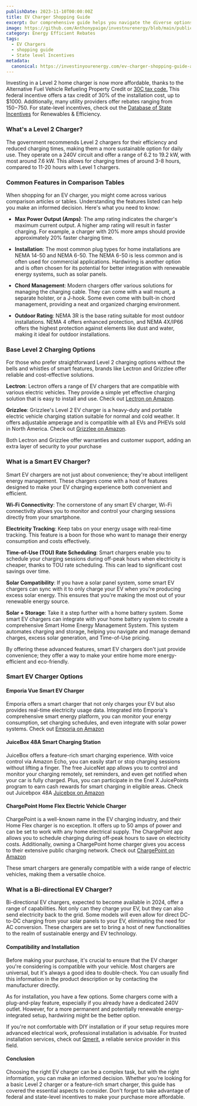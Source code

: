 ```yaml
---
publishDate: 2023-11-10T00:00:00Z
title: EV Charger Shopping Guide
excerpt: Our comprehensive guide helps you navigate the diverse options available, ensuring you make an informed decision that suits your needs and lifestyle.
image: https://github.com/Anthonypaige/investnurenergy/blob/main/public/images/cover-art/EER-3-cover-art.png?raw=true'
category: Energy Efficient Rebates
tags:
  - EV Chargers
  - shopping guide
  - State level Incentives
metadata:
  canonical: https://investinyourenergy.com/ev-charger-shopping-guide-a-heavily-incentivized-home-improvement
---
```


Investing in a Level 2 home charger is now more affordable, thanks to the Alternative Fuel Vehicle Refueling Property Credit or [30C tax code.](https://afdc.energy.gov/laws/10513) This federal incentive offers a tax credit of 30% of the installation cost, up to $1000. Additionally, many utility providers offer rebates ranging from $150-$750. For state-level incentives, check out the [Database of State Incentives](https://www.dsireusa.org/) for Renewables & Efficiency.

### **What's a Level 2 Charger?**

The government recommends Level 2 chargers for their efficiency and reduced charging times, making them a more sustainable option for daily use. They operate on a 240V circuit and offer a range of 6.2 to 19.2 kW, with most around 7.6 kW. This allows for charging times of around 3-8 hours, compared to 11-20 hours with Level 1 chargers.

### **Common Features in Comparison Tables**

When shopping for an EV charger, you might come across various comparison articles or tables. Understanding the features listed can help you make an informed decision. Here's what you need to know:

- **Max Power Output (Amps)**: The amp rating indicates the charger's maximum current output. A higher amp rating will result in faster charging. For example, a charger with 20% more amps should provide approximately 20% faster charging time.

- **Installation**: The most common plug types for home installations are NEMA 14-50 and NEMA 6-50. The NEMA 6-50 is less common and is often used for commercial applications. Hardwiring is another option and is often chosen for its potential for better integration with renewable energy systems, such as solar panels.

- **Chord Management**: Modern chargers offer various solutions for managing the charging cable. They can come with a wall mount, a separate holster, or a J-hook. Some even come with built-in chord management, providing a neat and organized charging environment.

- **Outdoor Rating**: NEMA 3R is the base rating suitable for most outdoor installations. NEMA 4 offers enhanced protection, and NEMA 4X/IP66 offers the highest protection against elements like dust and water, making it ideal for outdoor installations.

### **Base Level 2 Charging Options**

For those who prefer straightforward Level 2 charging options without the bells and whistles of smart features, brands like Lectron and Grizzlee offer reliable and cost-effective solutions.

**Lectron**: Lectron offers a range of EV chargers that are compatible with various electric vehicles. They provide a simple yet effective charging solution that is easy to install and use. Check out [Lectron on Amazon](https://amzn.to/3MfsNyy).

**Grizzlee**: Grizzlee's Level 2 EV charger is a heavy-duty and portable electric vehicle charging station suitable for normal and cold weather. It offers adjustable amperage and is compatible with all EVs and PHEVs sold in North America. Check out [Grizzlee on Amazon](https://amzn.to/499NTbp).

Both Lectron and Grizzlee offer warranties and customer support, adding an extra layer of security to your purchase

### **What is a Smart EV Charger?**

Smart EV chargers are not just about convenience; they're about intelligent energy management. These chargers come with a host of features designed to make your EV charging experience both convenient and efficient.

**Wi-Fi Connectivity**: The cornerstone of any smart EV charger, Wi-Fi connectivity allows you to monitor and control your charging sessions directly from your smartphone.

**Electricity Tracking**: Keep tabs on your energy usage with real-time tracking. This feature is a boon for those who want to manage their energy consumption and costs effectively.

**Time-of-Use (TOU) Rate Scheduling**: Smart chargers enable you to schedule your charging sessions during off-peak hours when electricity is cheaper, thanks to TOU rate scheduling. This can lead to significant cost savings over time.

**Solar Compatibility**: If you have a solar panel system, some smart EV chargers can sync with it to only charge your EV when you're producing excess solar energy. This ensures that you're making the most out of your renewable energy source.

**Solar + Storage**: Take it a step further with a home battery system. Some smart EV chargers can integrate with your home battery system to create a comprehensive Smart Home Energy Management System. This system automates charging and storage, helping you navigate and manage demand charges, excess solar generation, and Time-of-Use pricing.

By offering these advanced features, smart EV chargers don't just provide convenience; they offer a way to make your entire home more energy-efficient and eco-friendly.

### **Smart EV Charger Options**

#### **Emporia Vue Smart EV Charger**

Emporia offers a smart charger that not only charges your EV but also provides real-time electricity usage data. Integrated into Emporia's comprehensive smart energy platform, you can monitor your energy consumption, set charging schedules, and even integrate with solar power systems. Check out [Emporia on Amazon](https://amzn.to/49uszNX)

#### **JuiceBox 48A Smart Charging Station**

JuiceBox offers a feature-rich smart charging experience. With voice control via Amazon Echo, you can easily start or stop charging sessions without lifting a finger. The free JuiceNet app allows you to control and monitor your charging remotely, set reminders, and even get notified when your car is fully charged. Plus, you can participate in the Enel X JuicePoints program to earn cash rewards for smart charging in eligible areas. Check out Juicebpox 48A [Juicebox on Amazon](https://amzn.to/3QVQgaI)

#### **ChargePoint Home Flex Electric Vehicle Charger**

ChargePoint is a well-known name in the EV charging industry, and their Home Flex charger is no exception. It offers up to 50 amps of power and can be set to work with any home electrical supply. The ChargePoint app allows you to schedule charging during off-peak hours to save on electricity costs. Additionally, owning a ChargePoint home charger gives you access to their extensive public charging network. Check out [ChargePoint on Amazon](https://amzn.to/40Cq1tl)

These smart chargers are generally compatible with a wide range of electric vehicles, making them a versatile choice.

### **What is a Bi-directional EV Charger?**

Bi-directional EV chargers, expected to become available in 2024, offer a range of capabilities. Not only can they charge your EV, but they can also send electricity back to the grid. Some models will even allow for direct DC-to-DC charging from your solar panels to your EV, eliminating the need for AC conversion. These chargers are set to bring a host of new functionalities to the realm of sustainable energy and EV technology.

#### **Compatibility and Installation**

Before making your purchase, it's crucial to ensure that the EV charger you're considering is compatible with your vehicle. Most chargers are universal, but it's always a good idea to double-check. You can usually find this information in the product description or by contacting the manufacturer directly.

As for installation, you have a few options. Some chargers come with a plug-and-play feature, especially if you already have a dedicated 240V outlet. However, for a more permanent and potentially renewable energy-integrated setup, hardwiring might be the better option.

If you're not comfortable with DIY installation or if your setup requires more advanced electrical work, professional installation is advisable. For trusted installation services, check out [Qmerit](https://qmerit.com/ev-charger-installation/), a reliable service provider in this field.

#### **Conclusion**

Choosing the right EV charger can be a complex task, but with the right information, you can make an informed decision. Whether you're looking for a basic Level 2 charger or a feature-rich smart charger, this guide has covered the essential aspects to consider. Don't forget to take advantage of federal and state-level incentives to make your purchase more affordable.
